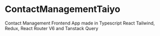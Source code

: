 # ContactManagementTaiyo
Contact Management Frontend App made in Typescript React Tailwind, Redux, React Router V6 and Tanstack Query
